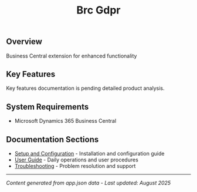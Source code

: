 ﻿---
title: "Brc Gdpr"
description: "Business Central extension for enhanced functionality"
categories: [BrightCom, Product]
tags: [product]
weight: 10
---

## Overview

Business Central extension for enhanced functionality

## Key Features

Key features documentation is pending detailed product analysis.

## System Requirements

- Microsoft Dynamics 365 Business Central

## Documentation Sections

- [Setup and Configuration](setup/) - Installation and configuration guide
- [User Guide](user-guide/) - Daily operations and user procedures
- [Troubleshooting](solving/) - Problem resolution and support

---

*Content generated from app.json data - Last updated: August 2025*
